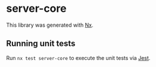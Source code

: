# server-core

This library was generated with [Nx](https://nx.dev).

## Running unit tests

Run `nx test server-core` to execute the unit tests via [Jest](https://jestjs.io).
